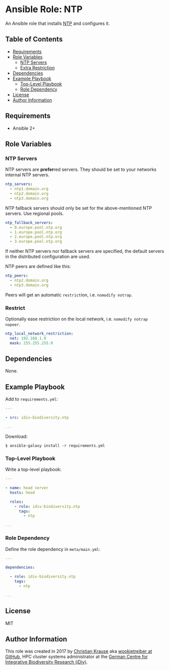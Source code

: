 Ansible Role: NTP
=================

An Ansible role that installs [NTP][ntp] and configures it.


Table of Contents
-----------------

<!-- toc -->

- [Requirements](#requirements)
- [Role Variables](#role-variables)
  * [NTP Servers](#ntp-servers)
  * [Extra Restriction](#extra-restriction)
- [Dependencies](#dependencies)
- [Example Playbook](#example-playbook)
  * [Top-Level Playbook](#top-level-playbook)
  * [Role Dependency](#role-dependency)
- [License](#license)
- [Author Information](#author-information)

<!-- tocstop -->


Requirements
------------

- Ansible 2+


Role Variables
--------------

### NTP Servers

NTP servers are **prefer**red servers. They should be set to your networks
internal NTP servers.

```yml
ntp_servers:
  - ntp1.domain.org
  - ntp2.domain.org
  - ntp3.domain.org
```

NTP fallback servers should only be set for the above-mentioned NTP servers.
Use regional pools.

```yml
ntp_fallback_servers:
  - 0.europe.pool.ntp.org
  - 1.europe.pool.ntp.org
  - 2.europe.pool.ntp.org
  - 3.europe.pool.ntp.org
```

If neither NTP servers nor fallback servers are specified, the default servers
in the distributed configuration are used.

NTP peers are defined like this:

```yml
ntp_peers:
  - ntp2.domain.org
  - ntp3.domain.org
```

Peers will get an automatic `restrict`ion, i.e. `nomodify notrap`.

### Restrict

Optionally ease restriction on the local network, i.e. `nomodify notrap
nopeer`.

```yml
ntp_local_network_restriction:
  net: 192.168.1.0
  mask: 255.255.255.0
```


Dependencies
------------

None.


Example Playbook
----------------

Add to `requirements.yml`:

```yml
---

- src: idiv-biodiversity.ntp

...
```

Download:

```console
$ ansible-galaxy install -r requirements.yml
```

### Top-Level Playbook

Write a top-level playbook:

```yml
---

- name: head server
  hosts: head

  roles:
    - role: idiv-biodiversity.ntp
      tags:
        - ntp

...
```

### Role Dependency

Define the role dependency in `meta/main.yml`:

```yml
---

dependencies:

  - role: idiv-biodiversity.ntp
    tags:
      - ntp

...
```


License
-------

MIT


Author Information
------------------

This role was created in 2017 by [Christian Krause][author] aka [wookietreiber
at GitHub][wookietreiber], HPC cluster systems administrator at the [German
Centre for Integrative Biodiversity Research (iDiv)][idiv].


[author]: https://www.idiv.de/groups_and_people/employees/details/eshow/krause-christian.html
[idiv]: https://www.idiv.de/
[wookietreiber]: https://github.com/wookietreiber
[ntp]: http://www.ntp.org/
